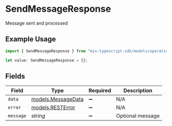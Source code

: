 # SendMessageResponse

Message sent and processed

## Example Usage

```typescript
import { SendMessageResponse } from "mix-typescript-sdk/models/operations";

let value: SendMessageResponse = {};
```

## Fields

| Field                                             | Type                                              | Required                                          | Description                                       |
| ------------------------------------------------- | ------------------------------------------------- | ------------------------------------------------- | ------------------------------------------------- |
| `data`                                            | [models.MessageData](../../models/messagedata.md) | :heavy_minus_sign:                                | N/A                                               |
| `error`                                           | [models.RESTError](../../models/resterror.md)     | :heavy_minus_sign:                                | N/A                                               |
| `message`                                         | *string*                                          | :heavy_minus_sign:                                | Optional message                                  |